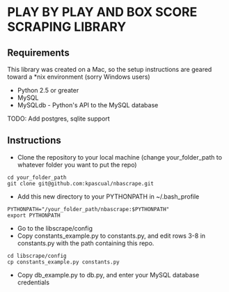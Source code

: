 # PLAY BY PLAY AND BOX SCORE SCRAPING LIBRARY


## Requirements


This library was created on a Mac, so the setup instructions are geared toward a *nix environment (sorry Windows users)

* Python 2.5 or greater
* MySQL
* MySQLdb - Python's API to the MySQL database

TODO: Add postgres, sqlite support

## Instructions


* Clone the repository to your local machine (change your_folder_path to whatever folder you want to put the repo)

```
cd your_folder_path
git clone git@github.com:kpascual/nbascrape.git
```

* Add this new directory to your PYTHONPATH in ~/.bash_profile

```
PYTHONPATH="/your_folder_path/nbascrape:$PYTHONPATH"
export PYTHONPATH
```

* Go to the libscrape/config
* Copy constants_example.py to constants.py, and edit rows 3-8 in constants.py with the path containing this repo.

```
cd libscrape/config
cp constants_example.py constants.py
```

* Copy db_example.py to db.py, and enter your MySQL database credentials

